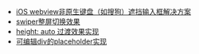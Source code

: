 * [iOS webview非原生键盘（如搜狗）遮挡输入框解决方案](ios-third-keyboard.md)
* [swiper整屏切换效果](swiper-fullpage.md)
* [height: auto 过渡效果实现](height-auto-transition.md)
* [可编辑div的placeholder实现](contenteditable-placeholder.md)
